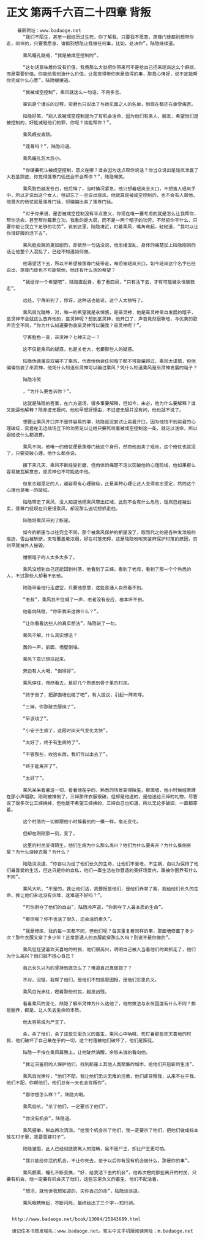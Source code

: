 # 正文 第两千六百二十四章 背叛
        最新网址：www.badaoge.net
          “我们不陌生，甚至一起经历过生死，你了解我，只要我不愿意，莲尊门徒都别想带你走，同样的，只要我愿意，谁都别想阻止我做任何事，比如，处决你”，陆隐继续道。
      
          乘风瞳孔陡缩，“我是被成空控制的”。
      
          “这句话意味着你没有价值，我费那么大劲把你带来可不是给自己招来瑶岚这么个麻烦，而是需要价值，你能给我创造什么价值，让我觉得带你来是值得的事，那我心情好，说不定能帮你完成什么心愿”，陆隐缓缓道。
      
          “我被成空控制”，乘风就这么一句话，不再多言。
      
          审讯是个漫长的过程，奕君也只说出了与她见面之人的名单，到现在都还在承受痛苦。
      
          陆隐好笑，“别人说被成空控制是为了有机会活命，因为他们有亲人，朋友，希望他们是被控制的，好能减轻他们的罪，你呢？谁能帮你？”。
      
          乘风眼皮直跳。
      
          “莲尊吗？”，陆隐问道。
      
          乘风瞳孔忽大忽小。
      
          “你硬要死认被成空控制，意义在哪？谁会因为这点帮你说话？你当众说出是瑶岚泄露了大石圣踪迹，你觉得莲尊门徒还会不会帮你？”，陆隐嘲笑。
      
          乘风脸色越发苍白，他后悔了，当时情况紧急，他只想着瑶岚会灭口，不想落入瑶岚手中，所以才说出这个女人，但却忘了一旦说出瑶岚，他就算是被成空控制的，也不会有人帮他，他最大的倚仗就是莲尊门徒，却偏偏出卖了莲尊门徒。
      
          “对于你来说，是否被成空控制没有半点意义，你现在唯一要考虑的就是怎么让我帮你，帮你活命，甚至帮你戴罪立功，我看的是大局，而不是一两个暗子的功劳，不然抓你干什么，只要你能让我立下足够的功劳”，说到这里，陆隐凑近，盯着乘风，嘴角弯起，轻轻道，“我可以让你很舒服的活下去”。
      
          乘风脸皮跳的更加剧烈，却依然一句话没说，他思绪混乱，身体的痛楚加上陆隐刚刚的话让他整个人混乱了，已经不知道如何做。
      
          他渴望活下去，所以不希望被莲尊门徒带走，唯恐被瑶岚灭口，如今瑶岚这个名字已经说出，莲尊门徒也不可能帮他，他还有什么活的希望？
      
          “我给你一个希望吧”，陆隐直起身，看了看四周，“只有活下去，才有可能被永恒族救走”。
      
          远处，宁苒听到了，惊讶，这种话也能说，这个人太独特了。
      
          乘风目光陡睁，对，唯一的希望就是永恒族，是巫灵神，他是巫灵神亲自发展的暗子，巫灵神不会就这么放弃他的，巫灵神呢？想到巫灵神，他开口了，声音竟然很嘶哑，与优美的歌声完全不同，“你为什么知道要伪装巫灵神可以骗我？巫灵神呢？”。
      
          宁苒脸色一变，巫灵神？七神天之一？
      
          这不仅是乘风的疑惑，也是关老大，老癫那些人的疑惑。
      
          陆隐伪装屠双双骗不了乘风，代表他伪装任何暗子都不可能骗得过，乘风太谨慎，但他偏偏伪装了巫灵神，他凭什么知道巫灵神可以骗过乘风？凭什么知道乘风是巫灵神发展的暗子？
      
          陆隐冷笑
      
          ，“为什么要告诉你？”。
      
          这就是陆隐的答案，在六方道场，很多事要解释，但如今，未必，他为什么要解释？谁又能逼他解释？除非虚无极问，他也早想好理由，不过虚无极并没有问，他也就不说了。
      
          想要让乘风开口并不是件容易的事，陆隐就没尝试让奕君开口，因为他找不到奕君的心理破绽，奕君在无边战场立下的功劳足以让她只要死咬着被成空控制这一条，就足以活命，所以跟她说什么都浪费。
      
          乘风不同，他唯一的倚仗便是莲尊门徒这个身份，然而他出卖了瑶岚，这个倚仗也就没了，只要突破心理，他什么都会说。
      
          接下来几天，乘风不断经受折磨，但肉体的痛楚不足以突破他的心理防线，他如果那么容易被瓦解意志，巫灵神也不可能选中他。
      
          但意志越坚定的人，越容易有心理破绽，正是某种心理让此人变得意志坚定，然而这个心理也是唯一的破绽。
      
          陆隐带走了乘风，没人知道他把乘风带出红域，此刻不会有什么危险，瑶岚已经被出卖，莲尊门徒现在只是恨乘风，却没那么迫切想抓走他。
      
          陆隐将乘风带到了断崖。
      
          如今的断崖与以往完全不同，那个被乘风保护的断崖没了，取而代之的是各种发泄般的痕迹，雪山被斩断，天穹覆盖着浓烟，好在村落无碍，这是陆隐吩咐天鉴府保护村落的原因，否则早就被外人摧毁。
      
          憎恨暗子的人太多太多了。
      
          乘风没想到自己还能回到村落，他看到了三婶，看到了老叔，看到了那一个个熟悉的人，不过那些人却看不到他。
      
          陆隐带着他行走虚空，只要他愿意，这些普通人自然看不到。
      
          “老叔”，乘风忍不住喊了一声，老者没有反应，根本听不到。
      
          他看向陆隐，“你带我来这做什么？”。
      
          “让你看看这些人的真实想法”，陆隐说了一句。
      
          乘风不解，什么真实想法？
      
          轰的一声，前面，墙壁倒塌。
      
          乘风下意识想扶起来。
      
          旁边有人大喝，“倒得好”。
      
          乘风停住，愕然看去，是好几个熟悉到骨子里的村民。
      
          “终于倒了，把那面墙也砸了吧”，有人提议，引起一阵欢呼。
      
          “三婶，你那破衣服烧了”。
      
          “早该烧了”。
      
          “小安子生病了，这段时间天气变化太快”。
      
          “太好了，终于有生病的了”。
      
          “不管那些，收拾东西，我们可以出去了”。
      
          “终于能离开了”。
      
          “太好了”。
      
          乘风呆呆看着这一切，看着他在乎的，熟悉的场景变得陌生，那面墙，他小时候经常蹲在那小声唱歌，刚刚被推倒了，三婶那件衣服很破，但却是他送的，是他送给三婶的礼物，尽管说了很多次让三婶换掉，但他是不希望三婶换的，三婶自己也知道，所以无论多破旧，一直都穿着。
      
          这个村落的一切都跟他小时候看到的一模一样，毫无变化。
      
          但却在刚刚那一刻，变了。
      
          这里的村民变得陌生，他们生病为什么那么高兴？他们为什么要离开？为什么推倒房屋？为什么烧掉衣服？为什么？
      
          陆隐淡淡道，“你自以为给了他们长久的生命，让他们不衰老，不生病，自以为保持了他们最喜爱的生活，但这只是你的自私，他们一直生活在你营造的美好场景内，跟被你圈养有什么不同”。
      
          乘风大吼，“不是的，我让他们活，我要报答他们，是他们养育了我，我给他们长久的生命，我让他们永远没有灾难，这难道不好吗？”。
      
          “可你剥夺了他们的自由”，陆隐冷声道，“你剥夺了人最本质的生命”。
      
          “那你呢？你不也活了很久，还会活的更久”。
      
          “我是修炼，我的每一天都不同，但他们呢？每天重复着同样的事，那面墙修葺了多少次？那件衣服又穿了多少年？正常普通人的衣服能穿那么久吗？别说不是你做的”。
      
          乘风怔怔望着欢天喜地的村民，他们很高兴，明明自己被人当着他们的面抓走了，他们为什么高兴？他们就不担心自己？
      
          自己长久以为的坚持到底怎么了？难道自己真做错了？
      
          不对，没错，我帮了他们，是他们不知感恩图报，是他们忘恩负义。
      
          乘风目光赤红，瞪着那些村民，越发凶残。
      
          看着乘风的变化，陆隐了解巫灵神为什么选他了，他的做法与永恒国度有什么不同？都是圈养，都是，让人失去生命的本质。
      
          他太容易成为尸王了。
      
          杀，杀了他们，杀了这些忘恩负义的畜生，乘风心中呐喊，死盯着那些欢天喜地的村民，他们破坏了自己最在乎的一切，这个村落被他们破坏了，他们是叛徒。
      
          陆隐一手按在乘风肩膀上，让他陡然清醒，余怒未消的看向他。
      
          “我让天鉴府的人保护他们，找到断崖上其他人类聚集的城市，给他们开启新的生活”。
      
          乘风目光狰狞，“他们不配，我让他们无灾无难的活着，他们却背叛我，从来不在乎我，他们不配，你帮他们，他们总有一天也会背叛你”。
      
          “那你想怎么样？”，陆隐大喝。
      
          乘风低吼，“杀了他们，一定要杀了他们”。
      
          “你没有机会”，陆隐道。
      
          乘风握拳，鲜血再次流淌，“给我个机会杀了他们，我一定要杀了他们，把他们做成标本放在村子里，我要重建村子”。
      
          陆隐皱眉，此人已经彻底脱离人的范畴，虽不是尸王，却比尸王更可怕。
      
          “我只能给你活的机会，不让你死去，至于以后你有没有机会做什么，那是你的事”。
      
          乘风颤栗，瞳孔不断变换，“好，给我活下去的机会”，他再次瞪向那些离开的村民，只要有机会，他一定要有机会灭了他们，这些忘恩负义的畜生，他们不配活着。
      
          “想活，就告诉我想知道的，买你自己的命”，陆隐淡淡道。
      
          乘风眼睛眯起，不断闪烁，最终给出了三个字--知行涧。
      
      
      http://www.badaoge.net/book/13084/25843689.html
      
      请记住本书首发域名：www.badaoge.net。笔尖中文手机版阅读网址：m.badaoge.net